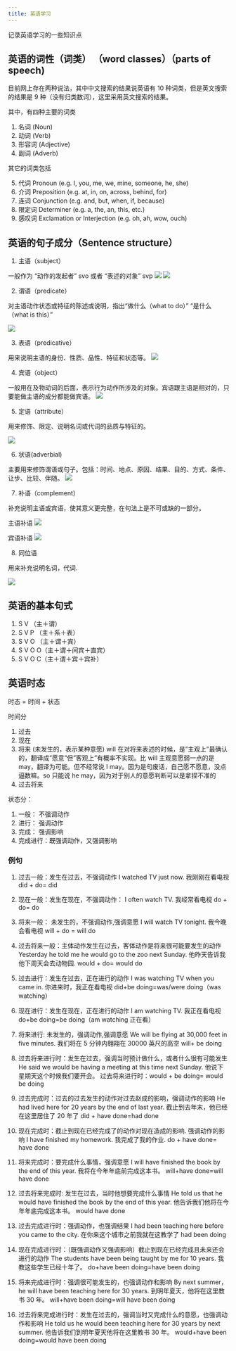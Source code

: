 ```yaml
---
title: 英语学习
---
```


记录英语学习的一些知识点 <!-- more -->

## 英语的词性（词类） （word classes）（parts of speech)

目前网上存在两种说法，其中中文搜索的结果说英语有 10 种词类，但是英文搜索的结果是 9 种（没有归类数词），这里采用英文搜索的结果。

其中，有四种主要的词类

1. 名词 (Noun)
2. 动词 (Verb)
3. 形容词 (Adjective)
4. 副词 (Adverb)

其它的词类包括

5. 代词 Pronoun (e.g. I, you, me, we, mine, someone, he, she)
6. 介词 Preposition (e.g. at, in, on, across, behind, for)
7. 连词 Conjunction (e.g. and, but, when, if, because)
8. 限定词 Determiner (e.g. a, the, an, this, etc.)
9. 感叹词 Exclamation or Interjection (e.g. oh, ah, wow, ouch)

## 英语的句子成分（Sentence structure）

1. 主语（subject）

一般作为 “动作的发起者” svo 或者 “表述的对象” svp
![](/images/posts/v2-4c361186e04cd175608c1c3020489fa5_720w.webp)
![](/images/posts/v2-981d99e00cac1e0a795b8abee4a5688b_720w.webp)

2. 谓语（predicate）

对主语动作状态或特征的陈述或说明，指出“做什么（what to do）” “是什么（what is this）”

![](/images/posts/v2-77b3614ab60fd115583bcd7cde117cb6_720w.webp)

3. 表语（predicative）

用来说明主语的身份、性质、品性、特征和状态等。
![](/images/posts/v2-a6b4f9b175c35b096e4a9415fb6af259_720w.webp)

4. 宾语（object）

一般用在及物动词的后面，表示行为动作所涉及的对象。宾语跟主语是相对的，只要能做主语的成分都能做宾语。
![](/images/posts/v2-0a7ace22b41d1af473e09f2425c8651d_720w.webp)

5. 定语（attribute）

用来修饰、限定、说明名词或代词的品质与特征的。

![](/images/posts/v2-8f289ce6c4461b0bb7109dc0a760d72b_720w.webp)

6. 状语(adverbial)

主要用来修饰谓语或句子。包括：时间、地点、原因、结果、目的、方式、条件、让步、比较、伴随。
![](/images/posts/v2-86c5ed08009eca592f5ac867e071bc19_720w.webp)

7. 补语（complement）

补充说明主语或宾语，使其意义更完整，在句法上是不可或缺的一部分。

主语补语
![](/images/posts/v2-2a5669cbe5a878dfda054d202c463b29_720w.webp)

宾语补语
![](/images/posts//v2-8e61f0b289b054d31e22ab86c6d9343f_720w.webp)

8. 同位语

用来补充说明名词，代词.

![](/images/posts//v2-c5c9da5dc1572a12f255408ba4905e90_720w.webp)

## 英语的基本句式

1. S V （主＋谓）
2. S V P （主＋系＋表）
3. S V O （主＋谓＋宾）
4. S V O O（主＋谓＋间宾＋直宾）
5. S V O C（主＋谓＋宾＋宾补）

## 英语时态

时态 = 时间 + 状态

时间分

1. 过去
2. 现在
3. 将来 (未发生的，表示某种意愿)
   will 在对将来表述的时候，是”主观上”最确认的，翻译成”愿意”但”客观上”有概率不实现。比 will 主观意愿弱一点的是 may，翻译为可能。但不经常说 I may。因为是句废话，自己愿不愿意，没点逼数嘛。so 只能说 he may，因为对于别人的意愿判断可以是拿捏不准的
4. 过去将来

状态分：

1. 一般： 不强调动作
2. 进行： 强调动作
3. 完成： 强调影响
4. 完成进行：既强调动作，又强调影响

### 例句

1.  过去一般：发生在过去，不强调动作
    I watched TV just now.
    我刚刚在看电视
    did + do= did
2.  现在一般：发生在现在，不强调动作：
    I often watch TV.
    我经常看电视
    do + do= do
3.  将来一般： 未发生的，不强调动作,强调意愿
    I will watch TV tonight.
    我今晚会看电视
    will + do = will do
4.  过去将来一般：主体动作发生在过去，客体动作是将来很可能要发生的动作
    Yesterday he told me he would go to the zoo next Sunday.
    他昨天告诉我他下周天会去动物园.
    would + do= would do

5.  过去进行：发生在过去，正在进行的动作
    I was watching TV when you came in.
    你进来时，我正在看电视
    did+be doing=was/were doing（was watching）
6.  现在进行：发生在现在，正在进行的动作
    I am watching TV.
    我正在看电视
    do+be doing=be doing（am watching 正在看）
7.  将来进行: 未发生的，强调动作,强调意愿
    We will be flying at 30,000 feet in five minutes.
    我们将在 5 分钟内翱翔在 30000 英尺的高空
    will+ be doing
8.  过去将来进行时：发生在过去，强调当时预计做什么，或者什么很有可能发生
    He said we would be having a meeting at this time next Sunday.
    他说下星期天这个时候我们要开会。
    过去将来进行时：would + be doing= would be doing

9.  过去完成时：过去的过去发生的动作对过去赵成的影响，强调动作的影响
    He had lived here for 20 years by the end of last year.
    截止到去年末，他已经在这里居住了 20 年了
    did + have done=had done
10. 现在完成时：截止到现在已经完成了的动作对现在造成的影响. 强调动作的影响
    I have finished my homework.
    我完成了我的作业.
    do + have done= have done
11. 将来完成时：要完成什么事情，强调意愿
    I will have finished the book by the end of this year.
    我将在今年年底前完成这本书。
    will+have done=will have done
12. 过去将来完成时: 发生在过去，当时他想要完成什么事情
    He told us that he would have finished the book by the end of this year.
    他告诉我们他将在今年年底完成这本书。
    would have done

13. 过去完成进行时：强调动作，也强调结果
    I had been teaching here before you came to the city.
    在你来这个城市之前我就在这教学了
    had been doing
14. 现在完成进行时：（既强调动作又强调影响）截止到现在已经完成且未来还会进行的动作
    The students have been being taught by me for 10 years.
    我教这些学生已经十年了。
    do+have been doing=have been doing
15. 将来完成进行时：强调很可能发生的，也强调动作和影响
    By next summer，he will have been teaching here for 30 years.
    到明年夏天，他将在这里教书 30 年。
    will+have been doing=will have been doing
16. 过去将来完成进行时：发生在过去的，强调当时又完成什么的意愿，也强调动作和影响
    He told us he would been teaching here for 30 years by next summer.
    他告诉我们到明年夏天他将在这里教书 30 年。
    would+have been doing=would have been doing
